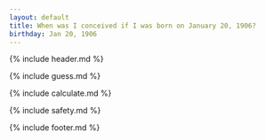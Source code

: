 ```yaml
---
layout: default
title: When was I conceived if I was born on January 20, 1906?
birthday: Jan 20, 1906
---
```


{% include header.md %}

{% include guess.md %}

{% include calculate.md %}

{% include safety.md %}

{% include footer.md %}



